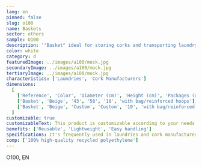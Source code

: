 ```yaml
---
lang: en
pinned: false
slug: o100
name: Baskets
sector: others
sample: O100
description: '"Basket" ideal for storing corks and transporting laundry.'
color: white
category: d
featuredImage: ../images/a100/mock.jpg
secondaryImage: ../images/a100/mock.jpg
tertiaryImage: ../images/a100/mock.jpg
characteristics: ['Laundries', 'Cork Manufacturers']
dimensions:
  [
    ['Reference', 'Color', 'Diameter (cm)', 'Height (cm)', 'Packages (units)', 'Notes'],
    ['Basket', 'Beige', '43', '58', '10', 'with bag/reinforced hoops'],
    ['Basket', 'Beige', 'Custom', 'Custom', '10', 'with bag/reinforced hoops'],
  ]
customizable: true
customizableText: This product is customizable according to your needs. Contact us for more information.
benefits: ['Reusable', 'Lightweight', 'Easy handling']
specifications: It's frequently used in laundries and cork manufacturers.
comp: ['100% high-quality recycled polyethylene']
---
```


O100, EN
